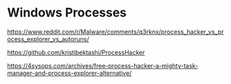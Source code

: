 # Windows Processes


https://www.reddit.com/r/Malware/comments/q3rknx/process_hacker_vs_process_explorer_vs_autoruns/


https://github.com/kristibektashi/ProcessHacker

https://4sysops.com/archives/free-process-hacker-a-mighty-task-manager-and-process-explorer-alternative/	